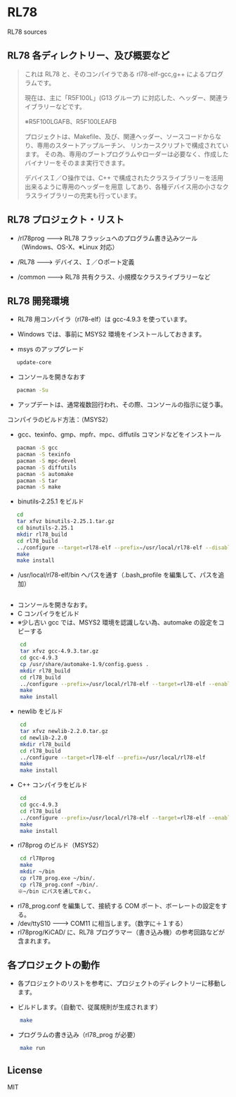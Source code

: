 RL78
=========

RL78 sources 

## RL78 各ディレクトリー、及び概要など

> これは RL78 と、そのコンパイラである rl78-elf-gcc,g++ によるプログラムです。
>
> 現在は、主に「R5F100L」(G13 グループ) に対応した、ヘッダー、関連ライブラリーなどです。
>
> ※R5F100LGAFB、R5F100LEAFB
>
> プロジェクトは、Makefile、及び、関連ヘッダー、ソースコードからなり、専用のスタートアップルーチン、
> リンカースクリプトで構成されています。
> その為、専用のブートプログラムやローダーは必要なく、作成したバイナリーをそのまま実行できます。
>
> デバイスＩ／Ｏ操作では、C++ で構成されたクラスライブラリーを活用出来るように専用のヘッダーを用意
> してあり、各種デバイス用の小さなクラスライブラリーの充実も行っています。

## RL78 プロジェクト・リスト

 - /rl78prog        --->   RL78 フラッシュへのプログラム書き込みツール（Windows、OS-X、※Linux 対応）

 - /RL78            --->   デバイス、Ｉ／Ｏポート定義

 - /common          --->   RL78 共有クラス、小規模なクラスライブラリーなど

## RL78 開発環境

 - RL78 用コンパイラ（rl78-elf）は gcc-4.9.3 を使っています。 
 - Windows では、事前に MSYS2 環境をインストールしておきます。

 - msys のアップグレード

```sh
   update-core
```

 - コンソールを開きなおす

```sh
   pacman -Su
```
 - アップデートは、通常複数回行われ、その際、コンソールの指示に従う事。

コンパイラのビルド方法：（MSYS2）

 - gcc、texinfo、gmp、mpfr、mpc、diffutils コマンドなどをインストール
```sh
   pacman -S gcc
   pacman -S texinfo
   pacman -S mpc-devel
   pacman -S diffutils
   pacman -S automake
   pacman -S tar
   pacman -S make
```

 - binutils-2.25.1 をビルド
```sh
   cd
   tar xfvz binutils-2.25.1.tar.gz
   cd binutils-2.25.1
   mkdir rl78_build
   cd rl78_build
   ../configure --target=rl78-elf --prefix=/usr/local/rl78-elf --disable-nls
   make
   make install
```

 -  /usr/local/rl78-elf/bin へパスを通す（.bash_profile を編集して、パスを追加）
```PATH=$PATH:/usr/local/rl78-elf/bin
```

 -  コンソールを開きなおす。
 -  C コンパイラをビルド
 -  ※少し古い gcc では、MSYS2 環境を認識しない為、automake の設定をコピーする
``` sh
    cd
    tar xfvz gcc-4.9.3.tar.gz
    cd gcc-4.9.3
    cp /usr/share/automake-1.9/config.guess .
    mkdir rl78_build
	cd rl78_build
    ../configure --prefix=/usr/local/rl78-elf --target=rl78-elf --enable-languages=c --disable-libssp --with-newlib --disable-nls --disable-threads --disable-libgomp --disable-libmudflap --disable-libstdcxx-pch --disable-multilib --disable-bootstrap
    make
    make install
```

 -  newlib をビルド
``` sh
    cd
    tar xfvz newlib-2.2.0.tar.gz
	cd newlib-2.2.0
    mkdir rl78_build
    cd rl78_build
    ../configure --target=rl78-elf --prefix=/usr/local/rl78-elf
	make
    make install
```

 -  C++ コンパイラをビルド
``` sh
    cd
    cd gcc-4.9.3
    cd rl78_build
    ../configure --prefix=/usr/local/rl78-elf --target=rl78-elf --enable-languages=c,c++ --disable-libssp --with-newlib --disable-nls --disable-threads --disable-libgomp --disable-libmudflap --disable-libstdcxx-pch --disable-multilib --disable-bootstrap
    make
    make install
```

 - rl78prog のビルド（MSYS2）
``` sh
    cd rl78prog
    make
    mkdir ~/bin
    cp rl78_prog.exe ~/bin/.
    cp rl78_prog.conf ~/bin/.
　　※~/bin にパスを通しておく。
```
 - rl78_prog.conf を編集して、接続する COM ポート、ボーレートの設定をする。
 - /dev/ttyS10 ---> COM11 に相当します。（数字に＋１する）
 - rl78prog/KiCAD/ に、RL78 プログラマー（書き込み機）の参考回路などが含まれます。

## 各プロジェクトの動作

 - 各プロジェクトのリストを参考に、プロジェクトのディレクトリーに移動します。

 - ビルドします。（自動で、従属規則が生成されます）
``` sh
    make
```

 - プログラムの書き込み（rl78_prog が必要）
``` sh
    make run
```

License
----

MIT
